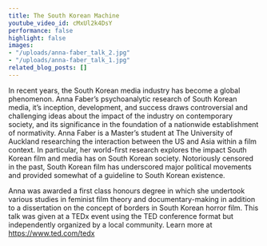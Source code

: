 ```yaml
---
title: The South Korean Machine
youtube_video_id: cMxUl2k4DsY
performance: false
highlight: false
images:
- "/uploads/anna-faber_talk_2.jpg"
- "/uploads/anna-faber_talk_1.jpg"
related_blog_posts: []
---
```


In recent years, the South Korean media industry has become a global phenomenon. Anna Faber’s psychoanalytic research of South Korean media, it’s inception, development, and success draws controversial and challenging ideas about the impact of the industry on contemporary society, and its significance in the foundation of a nationwide establishment of normativity.
 Anna Faber is a Master’s student at The University of Auckland researching the interaction between the US and Asia within a film context. In particular, her world-first research explores the impact South Korean film and media has on South Korean society. Notoriously censored in the past, South Korean film has underscored major political movements and provided somewhat of a guideline to South Korean existence.

Anna was awarded a first class honours degree in which she undertook various studies in feminist film theory and documentary-making in addition to a dissertation on the concept of borders in South Korean horror film. This talk was given at a TEDx event using the TED conference format but independently organized by a local community. Learn more at https://www.ted.com/tedx
